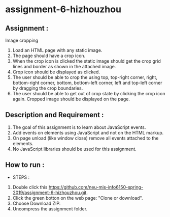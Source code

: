 # assignment-6-hizhouzhou

## Assignment : 
Image cropping
1. Load an HTML page with any static image.
2. The page should have a crop icon.
3. When the crop icon is clicked the static image should get the crop grid lines and border as shown in the attached image.
4. Crop icon should be displayed as clicked.
5. The user should be able to crop the using top, top-right corner, right, bottom-right corner, bottom, bottom-left corner, left and top-left corner by dragging the crop boundaries.
6. The user should be able to get out of crop state by clicking the crop icon again.
Cropped image should be displayed on the page.

## Description and Requirement : 
1. The goal of this assignment is to learn about JavaScript events.
2. Add events on elements using JavaScript and not on the HTML markup.
3. On page unload (like window close) remove all events attached to the elements.
4. No JavaScript libraries should be used for this assignment.

## How to run :
* STEPS :

1. Double click this https://github.com/neu-mis-info6150-spring-2019/assignment-6-hizhouzhou.git.
2. Click the green botton on the web page:  "Clone or download".
3. Choose Download ZIP.
4. Uncompress the assignment folder.
